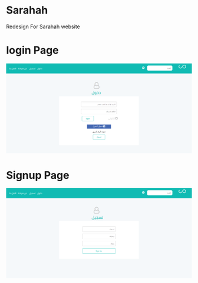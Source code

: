 # Sarahah
Redesign For Sarahah website


# login Page

![LoginPage](ReadME/login.png?raw=true)

# Signup Page

![LoginPage](ReadMe/SignUP.png?raw=true)



